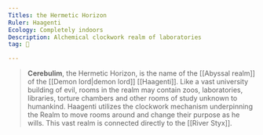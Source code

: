 ```yaml
---
Titles: the Hermetic Horizon
Ruler: Haagenti
Ecology: Completely indoors
Description: Alchemical clockwork realm of laboratories
tag: 🌌

---
```


> **Cerebulim**, the Hermetic Horizon, is the name of the [[Abyssal realm]] of the [[Demon lord|demon lord]] [[Haagenti]]. Like a vast university building of evil, rooms in the realm may contain zoos, laboratories, libraries, torture chambers and other rooms of study unknown to humankind. Haagenti utilizes the clockwork mechanism underpinning the Realm to move rooms around and change their purpose as he wills.
> This vast realm is connected directly to the [[River Styx]].








